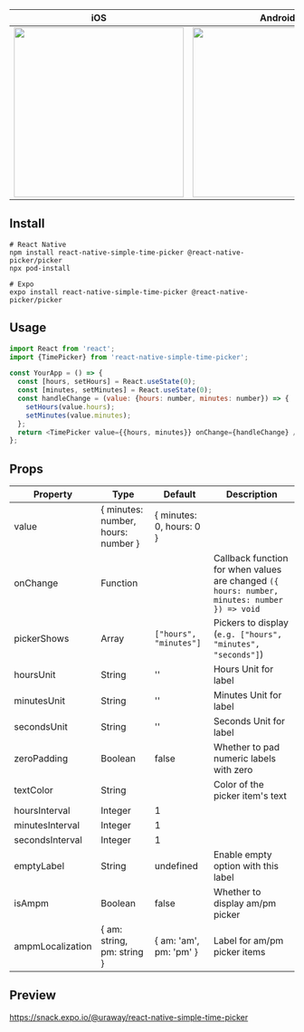 <!-- prettier-ignore -->
| iOS | Android |
| --- | --- |
| <image src="./screenshots/iOS.png" width="300" /> | <image src="./screenshots/Android.png" width="300" /> |

## Install

```
# React Native
npm install react-native-simple-time-picker @react-native-picker/picker
npx pod-install

# Expo
expo install react-native-simple-time-picker @react-native-picker/picker
```

## Usage

```javascript
import React from 'react';
import {TimePicker} from 'react-native-simple-time-picker';

const YourApp = () => {
  const [hours, setHours] = React.useState(0);
  const [minutes, setMinutes] = React.useState(0);
  const handleChange = (value: {hours: number, minutes: number}) => {
    setHours(value.hours);
    setMinutes(value.minutes);
  };
  return <TimePicker value={{hours, minutes}} onChange={handleChange} />;
};
```

## Props

| Property         | Type                               | Default                  | Description                                                                                  |
| ---------------- | ---------------------------------- | ------------------------ | -------------------------------------------------------------------------------------------- |
| value            | { minutes: number, hours: number } | { minutes: 0, hours: 0 } |                                                                                              |
| onChange         | Function                           |                          | Callback function for when values are changed `({ hours: number, minutes: number }) => void` |
| pickerShows      | Array                              | `["hours", "minutes"]`   | Pickers to display (`e.g. ["hours", "minutes", "seconds"]`)                                  |
| hoursUnit        | String                             | ''                       | Hours Unit for label                                                                         |
| minutesUnit      | String                             | ''                       | Minutes Unit for label                                                                       |
| secondsUnit      | String                             | ''                       | Seconds Unit for label                                                                       |
| zeroPadding      | Boolean                            | false                    | Whether to pad numeric labels with zero                                                      |
| textColor        | String                             |                          | Color of the picker item's text                                                              |
| hoursInterval    | Integer                            | 1                        |                                                                                              |
| minutesInterval  | Integer                            | 1                        |                                                                                              |
| secondsInterval  | Integer                            | 1                        |                                                                                              |
| emptyLabel       | String                             | undefined                | Enable empty option with this label                                                          |
| isAmpm           | Boolean                            | false                    | Whether to display am/pm picker                                                              |
| ampmLocalization | { am: string, pm: string }         | { am: 'am', pm: 'pm' }   | Label for am/pm picker items                                                                 |

## Preview

https://snack.expo.io/@uraway/react-native-simple-time-picker
